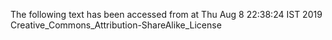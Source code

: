 The following text has been accessed from at Thu Aug 8 22:38:24 IST 2019
Creative_Commons_Attribution-ShareAlike_License
